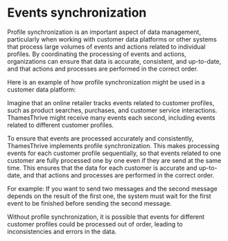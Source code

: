 # Events synchronization

Profile synchronization is an important aspect of data management, particularly when working with customer data platforms or other systems that process large volumes of events and actions related to individual profiles. By coordinating the processing of events and actions, organizations can ensure that data is accurate, consistent, and up-to-date, and that actions and processes are performed in the correct order. 

Here is an example of how profile synchronization might be used in a customer data platform:

Imagine that an online retailer tracks events related to customer profiles, such as product searches, purchases, and customer service interactions. ThamesThrive might receive many events each second, including events related to different customer profiles.

To ensure that events are processed accurately and consistently, ThamesThrive implements profile synchronization. This makes processing events for each customer profile sequentially, so that events related to one customer are fully processed one by one even if they are send at the same time. This ensures that the data for each customer is accurate and up-to-date, and that actions and processes are performed in the correct order.

For example: If you want to send two messages and the second message depends on the result of the first one, the system must wait for the first event to be finished before sending the second message.

Without profile synchronization, it is possible that events for different customer profiles could be processed out of order, leading to inconsistencies and errors in the data.
